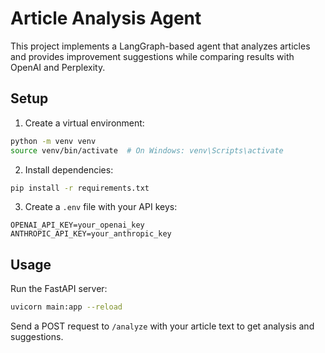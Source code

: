 # Article Analysis Agent

This project implements a LangGraph-based agent that analyzes articles and provides improvement suggestions while comparing results with OpenAI and Perplexity.

## Setup

1. Create a virtual environment:
```bash
python -m venv venv
source venv/bin/activate  # On Windows: venv\Scripts\activate
```

2. Install dependencies:
```bash
pip install -r requirements.txt
```

3. Create a `.env` file with your API keys:
```
OPENAI_API_KEY=your_openai_key
ANTHROPIC_API_KEY=your_anthropic_key
```

## Usage

Run the FastAPI server:
```bash
uvicorn main:app --reload
```

Send a POST request to `/analyze` with your article text to get analysis and suggestions. 